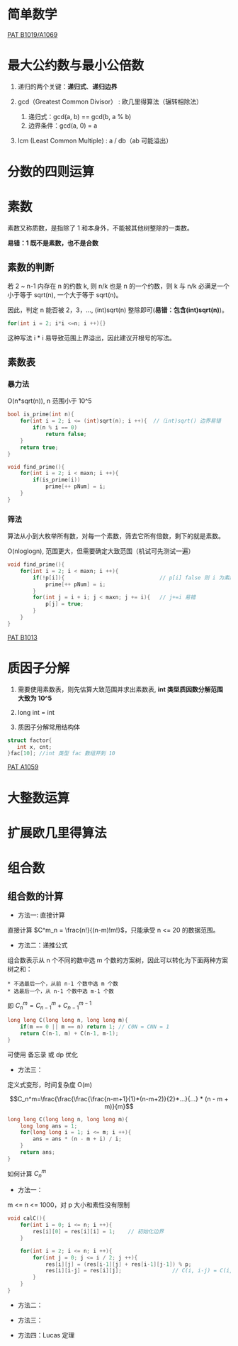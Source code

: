 # 简单数学

[PAT B1019/A1069](https://github.com/Lsyhprum/PAT/tree/master/B1019)

# 最大公约数与最小公倍数


1. 递归的两个关键：**递归式**、**递归边界**

2. gcd（Greatest Common Divisor） : 欧几里得算法（辗转相除法）
    1. 递归式：gcd(a, b) == gcd(b, a % b)
    2. 边界条件：gcd(a, 0) = a

3. lcm (Least Common Multiple) : a / db（ab 可能溢出）

# 分数的四则运算

# 素数

素数又称质数，是指除了 1 和本身外，不能被其他树整除的一类数。

**易错：1 既不是素数，也不是合数**

## 素数的判断

若 2 ~ n-1 内存在 n 的约数 k, 则 n/k 也是 n 的一个约数，则 k 与 n/k 必满足一个小于等于 sqrt(n), 一个大于等于 sqrt(n)。

因此，判定 n 能否被 2，3，..., (int)sqrt(n) 整除即可(**易错：包含(int)sqrt(n)**)。

```cpp
for(int i = 2; i*i <=n; i ++){}
```

这种写法 i * i 易导致范围上界溢出，因此建议开根号的写法。

## 素数表

### 暴力法

O(n*sqrt(n)), n 范围小于 10^5

```cpp
bool is_prime(int n){
    for(int i = 2; i <= (int)sqrt(n); i ++){  //（int)sqrt() 边界易错
        if(n % i == 0)
            return false;
    }
    return true;
}

void find_prime(){
    for(int i = 2; i < maxn; i ++){
        if(is_prime(i))
            prime[++ pNum] = i;
    }
}
```

### 筛法

算法从小到大枚举所有数，对每一个素数，筛去它所有倍数，剩下的就是素数。

O(nloglogn), 范围更大，但需要确定大致范围（机试可先测试一遍）

```cpp
void find_prime(){
    for(int i = 2; i < maxn; i ++){
        if(!p[i]){                              // p[i] false 则 i 为素数
            prime[++ pNum] = i;
        }
        for(int j = i + i; j < maxn; j += i){   // j+=i 易错
            p[j] = true;
        }
    }
}
```

[PAT B1013](https://github.com/Lsyhprum/PAT/tree/master/B1013)

# 质因子分解

1. 需要使用素数表，则先估算大致范围并求出素数表, **int 类型质因数分解范围 大致为 10^5**

2. long int = int

3. 质因子分解常用结构体

```cpp
struct factor{
   int x, cnt;    
}fac[10]; //int 类型 fac 数组开到 10
```

[PAT A1059](https://github.com/Lsyhprum/PAT/tree/master/A1059)

# 大整数运算

# 扩展欧几里得算法

# 组合数

## 组合数的计算

* 方法一: 直接计算

直接计算 $C^m_n = \frac{n!}{(n-m)!m!}$，只能承受 n <= 20 的数据范围。

* 方法二：递推公式

组合数表示从 n 个不同的数中选 m 个数的方案树，因此可以转化为下面两种方案树之和：

    * 不选最后一个，从前 n-1 个数中选 m 个数
    * 选最后一个，从 n-1 个数中选 m-1 个数

即 $C_n^m = C_{n-1}^m + C_{n-1}^{m-1}$

```cpp
long long C(long long n, long long m){
    if(m == 0 || m == n) return 1; // C0N = CNN = 1
    return C(n-1, m) + C(n-1, m-1);
}
```

可使用 备忘录 或 dp 优化

* 方法三：

定义式变形，时间复杂度 O(m)

$$C_n^m=\frac{\frac{\frac{\frac{n-m+1}{1}*(n-m+2)}{2}*...}{...} * (n - m + m)}{m}$$

```cpp
long long C(long long n, long long m){
    long long ans = 1;
    for(long long i = 1; i <= m; i ++){
        ans = ans * (n - m + i) / i;
    }
    return ans;
}
```

如何计算 $C_n^m % p$

* 方法一：

m <= n <= 1000，对 p 大小和素性没有限制

```cpp
void calC(){
    for(int i = 0; i <= n; i ++){
        res[i][0] = res[i][i] = 1;    // 初始化边界
    }

    for(int i = 2; i <= n; i ++){
        for(int j = 0; j <= i / 2; j ++){
            res[i][j] = (res[i-1][j] + res[i-1][j-1]) % p;
            res[i][i-j] = res[i][j];                // C(i, i-j) = C(i, j)
        }
    }
}
```

* 方法二：

* 方法三：

* 方法四：Lucas 定理